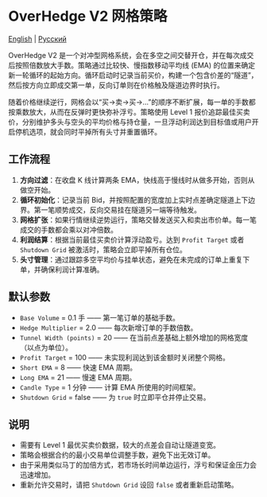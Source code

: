 # OverHedge V2 网格策略
[English](README.md) | [Русский](README_ru.md)

OverHedge V2 是一个对冲型网格系统，会在多空之间交替开仓，并在每次成交后按照倍数放大手数。策略通过比较快、慢指数移动平均线 (EMA) 的位置来确定新一轮循环的起始方向。循环启动时记录当前买价，构建一个包含价差的“隧道”，然后按方向立即成交第一单，反向订单则在价格触及隧道边界时执行。

随着价格继续逆行，网格会以“买→卖→买→…”的顺序不断扩展，每一单的手数都按乘数放大，从而在反弹时更快弥补浮亏。策略使用 Level 1 报价追踪最佳买卖价，分别维护多头与空头的平均价格与持仓量，一旦浮动利润达到目标值或用户开启停机选项，就会同时平掉所有头寸并重置循环。

## 工作流程

1. **方向过滤**：在收盘 K 线计算两条 EMA，快线高于慢线时从做多开始，否则从做空开始。
2. **循环初始化**：记录当前 Bid，并按照配置的宽度加上实时点差确定隧道上下边界。第一笔顺势成交，反向交易挂在隧道另一端等待触发。
3. **网格扩张**：如果行情继续逆势运行，策略交替发送买入和卖出市价单。每一笔成交的手数都会乘以对冲倍数。
4. **利润结算**：根据当前最佳买卖价计算浮动盈亏。达到 `Profit Target` 或者 `Shutdown Grid` 被激活时，策略会立即平掉所有仓位。
5. **头寸管理**：通过跟踪多空平均价与挂单状态，避免在未完成的订单上重复下单，并确保利润计算准确。

## 默认参数

- `Base Volume` = 0.1 手 —— 第一笔订单的基础手数。
- `Hedge Multiplier` = 2.0 —— 每次新增订单的手数倍数。
- `Tunnel Width (points)` = 20 —— 在当前点差基础上额外增加的网格宽度（以点为单位）。
- `Profit Target` = 100 —— 未实现利润达到该金额时关闭整个网格。
- `Short EMA` = 8 —— 快速 EMA 周期。
- `Long EMA` = 21 —— 慢速 EMA 周期。
- `Candle Type` = 1 分钟 —— 计算 EMA 所使用的时间框架。
- `Shutdown Grid` = false —— 为 `true` 时立即平仓并停止交易。

## 说明

- 需要有 Level 1 最优买卖价数据，较大的点差会自动让隧道变宽。
- 策略会根据合约的最小交易单位调整手数，避免下出无效订单。
- 由于采用类似马丁的加倍方式，若市场长时间单边运行，浮亏和保证金压力会迅速增加。
- 重新允许交易时，请把 `Shutdown Grid` 设回 `false` 或者重新启动策略。

